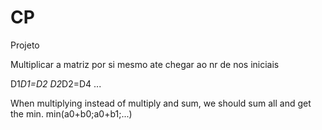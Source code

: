 # CP
Projeto

Multiplicar a matriz por si mesmo ate chegar ao nr de nos iniciais

D1*D1=D2 
D2*D2=D4 ...

When multiplying instead of multiply and sum, we should sum all and get the min. min(a0+b0;a0+b1;...)

